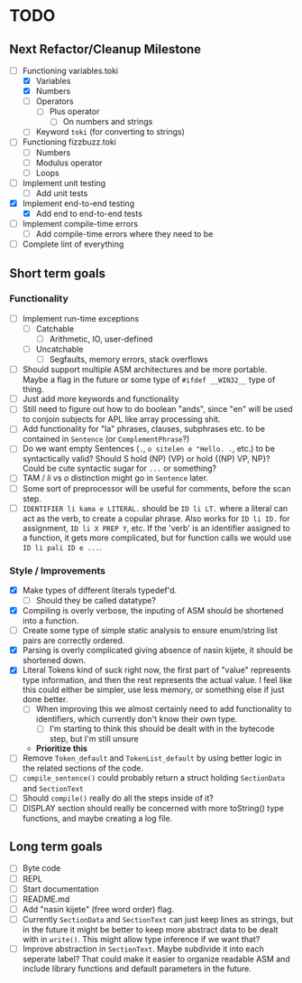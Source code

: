# TODO

## Next Refactor/Cleanup Milestone

- [ ] Functioning variables.toki
    - [x] Variables
    - [x] Numbers
    - [ ] Operators
        - [ ] Plus operator
            - [ ] On numbers and strings
    - [ ] Keyword `toki` (for converting to strings)
- [ ] Functioning fizzbuzz.toki
    - [ ] Numbers
    - [ ] Modulus operator
    - [ ] Loops
- [ ] Implement unit testing
    - [ ] Add unit tests
- [x] Implement end-to-end testing
    - [x] Add end to end-to-end tests
- [ ] Implement compile-time errors
    - [ ] Add compile-time errors where they need to be
- [ ] Complete lint of everything

## Short term goals

### Functionality

- [ ] Implement run-time exceptions
    - [ ] Catchable
        - [ ] Arithmetic, IO, user-defined
    - [ ] Uncatchable
        - [ ] Segfaults, memory errors, stack overflows
- [ ] Should support multiple ASM architectures and be more portable. Maybe a
flag in the future or some type of `#ifdef __WIN32__` type of thing.
- [ ] Just add more keywords and functionality
- [ ] Still need to figure out how to do boolean "ands", since "en" will be used
to conjoin subjects for APL like array processing shit.
- [ ] Add functionality for "la" phrases, clauses, subphrases etc. to be
contained in `Sentence` (or `ComplementPhrase`?)
- [ ] Do we want empty Sentences (`.`, `o sitelen e "Hello. .`, etc.) to be
syntactically valid? Should S hold (NP) (VP) or hold {(NP) VP, NP}? Could be
cute syntactic sugar for `...` or something?
- [ ] TAM / *li* vs *o* distinction might go in `Sentence` later.
- [ ] Some sort of preprocessor will be useful for comments, before the
scan step.
- [ ] `IDENTIFIER li kama e LITERAL.` should be `ID li LT.` where a literal can
act as the verb, to create a copular phrase. Also works for `ID li ID.` for
assignment, `ID li X PREP Y`, etc. If the 'verb' is an identifier assigned to a
function, it gets more complicated, but for function calls we would use
`ID li pali ID e ...`. 

### Style / Improvements

- [x] Make types of different literals typedef'd.
    - [ ] Should they be called datatype?
- [x] Compiling is overly verbose, the inputing of ASM should be shortened into
a function.
- [ ] Create some type of simple static analysis to ensure enum/string list
pairs are correctly ordered.
- [x] Parsing is overly complicated giving absence of nasin kijete, it should be
shortened down.
- [x] Literal Tokens kind of suck right now, the first part of "value"
represents type information, and then the rest represents the actual value. I
feel like this could either be simpler, use less memory, or something else if
just done better.
    - [ ] When improving this we almost certainly need to add functionality to
    identifiers, which currently don't know their own type. 
        - [ ] I'm starting to think this should be dealt with in the bytecode
        step, but I'm still unsure
    - **Prioritize this**
- [ ] Remove `Token_default` and `TokenList_default` by using better logic in
the related sections of the code.
- [ ] `compile_sentence()` could probably return a struct holding `SectionData`
and `SectionText`
- [ ] Should `compile()` really do all the steps inside of it?
- [ ] DISPLAY section should really be concerned with more toString() type
functions, and maybe creating a log file.

## Long term goals

- [ ] Byte code
- [ ] REPL
- [ ] Start documentation
- [ ] README.md
- [ ] Add "nasin kijete" (free word order) flag.
- [ ] Currently `SectionData` and `SectionText` can just keep lines as strings,
but in the future it might be better to keep more abstract data to be dealt with
in `write()`. This might allow type inference if we want that?
- [ ] Improve abstraction in `SectionText`. Maybe subdivide it into each
seperate label? That could make it easier to organize readable ASM and include
library functions and default parameters in the future.
